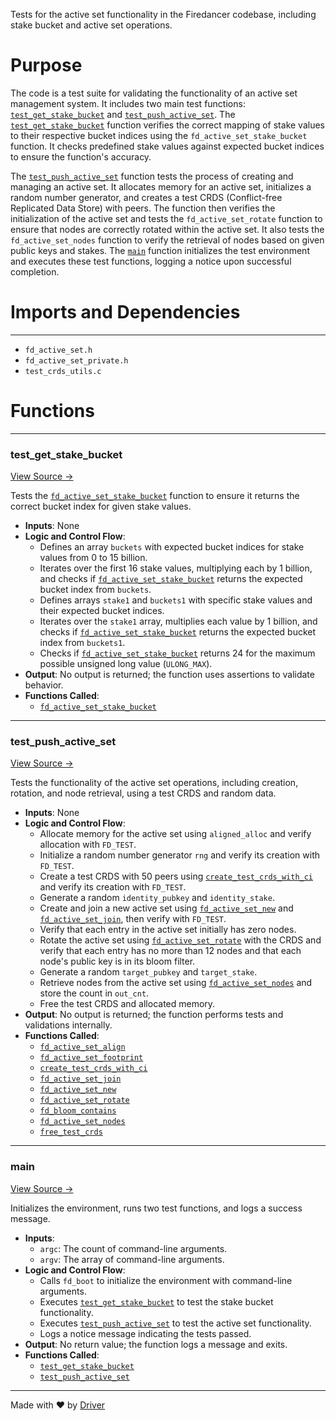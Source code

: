 <!--------------------------------------------------------------------------------->
<!-- IMPORTANT: This file is auto-generated by Driver (https://driver.ai). -------->
<!-- Manual edits may be overwritten on future commits. --------------------------->
<!--------------------------------------------------------------------------------->

Tests for the active set functionality in the Firedancer codebase, including stake bucket and active set operations.

# Purpose
The code is a test suite for validating the functionality of an active set management system. It includes two main test functions: [`test_get_stake_bucket`](<#test_get_stake_bucket>) and [`test_push_active_set`](<#test_push_active_set>). The [`test_get_stake_bucket`](<#test_get_stake_bucket>) function verifies the correct mapping of stake values to their respective bucket indices using the `fd_active_set_stake_bucket` function. It checks predefined stake values against expected bucket indices to ensure the function's accuracy.

The [`test_push_active_set`](<#test_push_active_set>) function tests the process of creating and managing an active set. It allocates memory for an active set, initializes a random number generator, and creates a test CRDS (Conflict-free Replicated Data Store) with peers. The function then verifies the initialization of the active set and tests the `fd_active_set_rotate` function to ensure that nodes are correctly rotated within the active set. It also tests the `fd_active_set_nodes` function to verify the retrieval of nodes based on given public keys and stakes. The [`main`](<#main>) function initializes the test environment and executes these test functions, logging a notice upon successful completion.
# Imports and Dependencies

---
- `fd_active_set.h`
- `fd_active_set_private.h`
- `test_crds_utils.c`


# Functions

---
### test\_get\_stake\_bucket<!-- {{#callable:test_get_stake_bucket}} -->
[View Source →](<../../../../../src/flamenco/gossip/test_active_set.c#L9>)

Tests the [`fd_active_set_stake_bucket`](<fd_active_set_private.h.md#fd_active_set_stake_bucket>) function to ensure it returns the correct bucket index for given stake values.
- **Inputs**: None
- **Logic and Control Flow**:
    - Defines an array `buckets` with expected bucket indices for stake values from 0 to 15 billion.
    - Iterates over the first 16 stake values, multiplying each by 1 billion, and checks if [`fd_active_set_stake_bucket`](<fd_active_set_private.h.md#fd_active_set_stake_bucket>) returns the expected bucket index from `buckets`.
    - Defines arrays `stake1` and `buckets1` with specific stake values and their expected bucket indices.
    - Iterates over the `stake1` array, multiplies each value by 1 billion, and checks if [`fd_active_set_stake_bucket`](<fd_active_set_private.h.md#fd_active_set_stake_bucket>) returns the expected bucket index from `buckets1`.
    - Checks if [`fd_active_set_stake_bucket`](<fd_active_set_private.h.md#fd_active_set_stake_bucket>) returns 24 for the maximum possible unsigned long value (`ULONG_MAX`).
- **Output**: No output is returned; the function uses assertions to validate behavior.
- **Functions Called**:
    - [`fd_active_set_stake_bucket`](<fd_active_set_private.h.md#fd_active_set_stake_bucket>)


---
### test\_push\_active\_set<!-- {{#callable:test_push_active_set}} -->
[View Source →](<../../../../../src/flamenco/gossip/test_active_set.c#L25>)

Tests the functionality of the active set operations, including creation, rotation, and node retrieval, using a test CRDS and random data.
- **Inputs**: None
- **Logic and Control Flow**:
    - Allocate memory for the active set using `aligned_alloc` and verify allocation with `FD_TEST`.
    - Initialize a random number generator `rng` and verify its creation with `FD_TEST`.
    - Create a test CRDS with 50 peers using [`create_test_crds_with_ci`](<test_crds_utils.c.md#create_test_crds_with_ci>) and verify its creation with `FD_TEST`.
    - Generate a random `identity_pubkey` and `identity_stake`.
    - Create and join a new active set using [`fd_active_set_new`](<fd_active_set.c.md#fd_active_set_new>) and [`fd_active_set_join`](<fd_active_set.c.md#fd_active_set_join>), then verify with `FD_TEST`.
    - Verify that each entry in the active set initially has zero nodes.
    - Rotate the active set using [`fd_active_set_rotate`](<fd_active_set.c.md#fd_active_set_rotate>) with the CRDS and verify that each entry has no more than 12 nodes and that each node's public key is in its bloom filter.
    - Generate a random `target_pubkey` and `target_stake`.
    - Retrieve nodes from the active set using [`fd_active_set_nodes`](<fd_active_set.c.md#fd_active_set_nodes>) and store the count in `out_cnt`.
    - Free the test CRDS and allocated memory.
- **Output**: No output is returned; the function performs tests and validations internally.
- **Functions Called**:
    - [`fd_active_set_align`](<fd_active_set.c.md#fd_active_set_align>)
    - [`fd_active_set_footprint`](<fd_active_set.c.md#fd_active_set_footprint>)
    - [`create_test_crds_with_ci`](<test_crds_utils.c.md#create_test_crds_with_ci>)
    - [`fd_active_set_join`](<fd_active_set.c.md#fd_active_set_join>)
    - [`fd_active_set_new`](<fd_active_set.c.md#fd_active_set_new>)
    - [`fd_active_set_rotate`](<fd_active_set.c.md#fd_active_set_rotate>)
    - [`fd_bloom_contains`](<fd_bloom.c.md#fd_bloom_contains>)
    - [`fd_active_set_nodes`](<fd_active_set.c.md#fd_active_set_nodes>)
    - [`free_test_crds`](<test_crds_utils.c.md#free_test_crds>)


---
### main<!-- {{#callable:main}} -->
[View Source →](<../../../../../src/flamenco/gossip/test_active_set.c#L72>)

Initializes the environment, runs two test functions, and logs a success message.
- **Inputs**:
    - `argc`: The count of command-line arguments.
    - `argv`: The array of command-line arguments.
- **Logic and Control Flow**:
    - Calls `fd_boot` to initialize the environment with command-line arguments.
    - Executes [`test_get_stake_bucket`](<#test_get_stake_bucket>) to test the stake bucket functionality.
    - Executes [`test_push_active_set`](<#test_push_active_set>) to test the active set functionality.
    - Logs a notice message indicating the tests passed.
- **Output**: No return value; the function logs a message and exits.
- **Functions Called**:
    - [`test_get_stake_bucket`](<#test_get_stake_bucket>)
    - [`test_push_active_set`](<#test_push_active_set>)



---
Made with ❤️ by [Driver](https://www.driver.ai/)